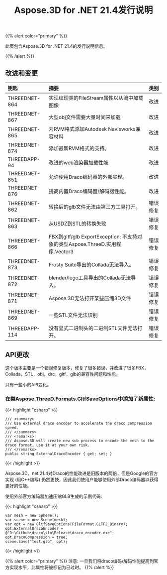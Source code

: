 ﻿---
title: Aspose.3D for .NET 21.4发行说明
type: docs
weight: 9
url: /zh/net/aspose-3d-for-net-21-4-release-notes/
---
{{% alert color="primary" %}}

此页包含Aspose.3D for .NET 21.4的发行说明信息。

{{% /alert %}}
## **改进和变更**

|**钥匙**|**摘要**|**类别**|
|:- |:- |:- |
|THREEDNET-864 |实现纹理类的FileStream属性以从流中加载图像|改进|
|THREEDNET-867 |大型obj文件需要大量时间来加载|改进|
|THREEDNET-865 |为RVM格式添加Autodesk Navisworks兼容材料|改进|
|THREEDNET-874 |添加最新RVM格式的支持。|改进|
|THREEDAPP-94 |改进的web渲染器加载性能|改进|
|THREEDNET-851 |允许使用Draco编码器的外部实现。|改进|
|THREEDNET-876 |提高内置Draco编码器/解码器性能。|改进|
|THREEDNET-862 |转换后的glb文件无法由第三方工具打开。|错误修复|
|THREEDNET-863 |从USDZ到STL的转换失败|错误修复|
|THREEDNET-866 |FBX到gltf/glb ExportException: 不支持对象的类型Aspose.ThreeD.实用程序.Vector3|错误修复|
|THREEDNET-873 |Frosty Suite导出的Collada无法导入。|错误修复|
|THREEDNET-872 |blender/lego工具导出的Collada无法导入。|错误修复|
|THREEDNET-871 |Aspose.3D无法打开某些压缩3D文件|错误修复|
|THREEDNET-869 |一些STL文件无法识别|错误修复|
|THREEDAPP-114 |没有显式二进制头的二进制STL文件无法打开。|错误修复|


## API更改 ##


这个版本主要是一个错误修复版本，修复了很多错误，并改进了很多FBX，Collada，STL，obj，drc，gltf，glb的兼容性问题和性能。



只有一些小的API变化。

### 在类Aspose.ThreeD.Formats.GltfSaveOptions中添加了新属性:

{{< highlight "csharp" >}}

    /// <summary>
    /// Use external draco encoder to accelerate the draco compression speed.
    /// </summary>
    /// <remarks>
    /// Aspose.3D will create new sub process to encode the mesh to the draco format, use it at your own risk. 
    /// </remarks>
    public string ExternalDracoEncoder { get; set; }

{{< /highlight >}}


Aspose.3D。net 21.4对Draco的性能改进是旧版本的两倍，但是Google的官方实现 (用C++编写) 仍然更快，因此我们使用户能够使用外部Draco编码器以获得更好的性能。

使用外部官方编码器加速压缩GLB生成的示例代码:

{{< highlight "csharp" >}}

    var mesh = new Sphere();
    var scene = new Scene(mesh);
    var opt = new GltfSaveOptions(FileFormat.GLTF2_Binary);
    opt.ExternalDracoEncoder = @"D:\Github\draco\sln\Release\draco_encoder.exe";
    opt.DracoCompression = true;
    scene.Save("test.glb", opt);

{{< /highlight >}}

{{% alert color="primary" %}} 
注意: 一旦我们将draco编码/解码性能提高到官方实现水平，此属性将被标记为已过时。
{{% /alert %}}